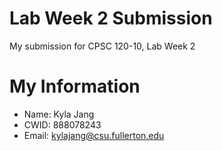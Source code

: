 # Lab Week 2 Submission

My submission for CPSC 120-10, Lab Week 2

# My Information

* Name: Kyla Jang
* CWID: 888078243
* Email: kylajang@csu.fullerton.edu
